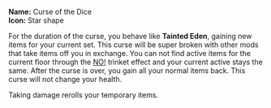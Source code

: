 **Name:** Curse of the Dice
<br>
**Icon:** Star shape

For the duration of the curse, you behave like **Tainted Eden**, gaining new items for your current set.
This curse will be super broken with other mods that take items off you in exchange.
You can not find active items for the current floor through the [NO!](https://bindingofisaacrebirth.fandom.com/wiki/NO!) trinket effect and your current active stays the same.
After the curse is over, you gain all your normal items back. This curse will not change your health.

Taking damage rerolls your temporary items.
